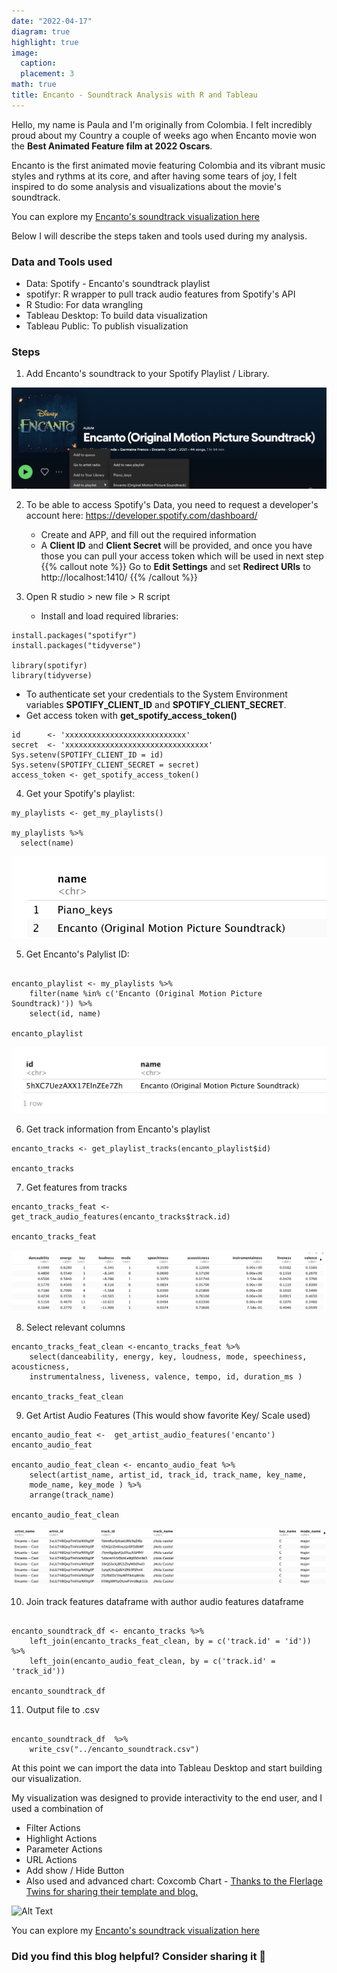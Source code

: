 ```yaml
---
date: "2022-04-17"
diagram: true
highlight: true
image:
  caption:
  placement: 3
math: true
title: Encanto - Soundtrack Analysis with R and Tableau
---
```


Hello, my name is Paula and I'm originally from Colombia. 
I felt incredibly proud about my Country a couple of weeks ago when Encanto movie won the **Best Animated Feature film at 2022 Oscars**.

Encanto is the first animated movie featuring Colombia and its vibrant music styles and rythms at its core, and after having some tears of joy, I felt inspired to do some analysis and visualizations about the movie's soundtrack. 

You can explore my [Encanto's soundtrack visualization here](https://public.tableau.com/app/profile/paula.munoz/viz/Encanto-SoundtrackAnalysis/Encanto)

Below I will describe the steps taken and tools used during my analysis.

### Data and Tools used

* Data:   Spotify - Encanto's soundtrack playlist
* spotifyr: R wrapper to pull track audio features from Spotify's API
* R Studio: For data wrangling
* Tableau Desktop: To build data visualization
* Tableau Public: To publish visualization


### Steps

1. Add Encanto's soundtrack to your Spotify Playlist / Library.

![](add_playlist.png)
    
2. To be able to access Spotify's Data, you need to request a developer's account here: <https://developer.spotify.com/dashboard/>
    * Create and APP, and fill out the required information
    * A **Client ID** and **Client Secret** will be provided, and once you have those you can pull your access token which will be used in next step
{{% callout note %}} 
Go to **Edit Settings** and set **Redirect URIs** to http://localhost:1410/ 
{{% /callout %}}
    
    
    

    
3. Open R studio > new file > R script 

    * Install and load required libraries:
```{r}
install.packages("spotifyr")
install.packages("tidyverse")

library(spotifyr)
library(tidyverse)
```

   * To authenticate set your credentials to the System Environment variables **SPOTIFY_CLIENT_ID** and **SPOTIFY_CLIENT_SECRET**. 
   * Get access token with **get_spotify_access_token()**  
    

```{r}
id      <- 'xxxxxxxxxxxxxxxxxxxxxxxxxxx'
secret  <- 'xxxxxxxxxxxxxxxxxxxxxxxxxxxxxxxx'
Sys.setenv(SPOTIFY_CLIENT_ID = id)
Sys.setenv(SPOTIFY_CLIENT_SECRET = secret)
access_token <- get_spotify_access_token()
```

4. Get your Spotify's playlist:

```{r}
my_playlists <- get_my_playlists()

my_playlists %>% 
  select(name)
```
![](my_playlists.png)

5. Get Encanto's Palylist ID:
```{r}

encanto_playlist <- my_playlists %>%
    filter(name %in% c('Encanto (Original Motion Picture Soundtrack)')) %>%
    select(id, name)

encanto_playlist
```
![](encanto_id.png)

6. Get track information from Encanto's playlist

```{r}
encanto_tracks <- get_playlist_tracks(encanto_playlist$id) 

encanto_tracks
```

7. Get features from tracks
```{r}
encanto_tracks_feat <- get_track_audio_features(encanto_tracks$track.id)

encanto_tracks_feat
```
![](features.png)

8. Select relevant columns
```{r}
encanto_tracks_feat_clean <-encanto_tracks_feat %>%
    select(danceability, energy, key, loudness, mode, speechiness, acousticness, 
    instrumentalness, liveness, valence, tempo, id, duration_ms )

encanto_tracks_feat_clean
```

9. Get Artist Audio Features (This would show favorite Key/ Scale used)
```{r}
encanto_audio_feat <-  get_artist_audio_features('encanto')
encanto_audio_feat

encanto_audio_feat_clean <- encanto_audio_feat %>%
    select(artist_name, artist_id, track_id, track_name, key_name,
    mode_name, key_mode ) %>%
    arrange(track_name) 

encanto_audio_feat_clean
```
![](artist_audio_feature.png)

10. Join track features dataframe with author audio features dataframe
```{r}

encanto_soundtrack_df <- encanto_tracks %>%
    left_join(encanto_tracks_feat_clean, by = c('track.id' = 'id')) %>%
    left_join(encanto_audio_feat_clean, by = c('track.id' = 'track_id'))

encanto_soundtrack_df
```

11. Output file to .csv
```{r}

encanto_soundtrack_df  %>%
    write_csv("../encanto_soundtrack.csv")
```

At this point we can import the data into Tableau Desktop and start building our visualization.

My visualization was designed to provide interactivity to the end user, and I used a combination of 

* Filter Actions
* Highlight Actions
* Parameter Actions
* URL Actions
* Add show / Hide Button
* Also used and advanced chart: Coxcomb Chart - [Thanks to the Flerlage Twins for sharing their template and blog.](https://www.flerlagetwins.com/2021/12/coxcomb.html)



![Alt Text](encanto.gif)

You can explore my [Encanto's soundtrack visualization here](https://public.tableau.com/app/profile/paula.munoz/viz/Encanto-SoundtrackAnalysis/Encanto)

### Did you find this blog helpful? Consider sharing it 🙌
